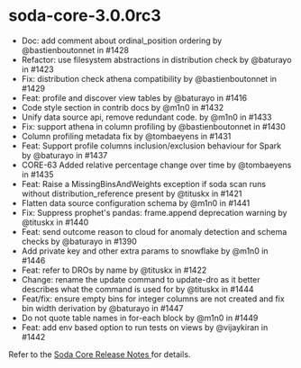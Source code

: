 # soda-core-3.0.0rc3

* Doc: add comment about ordinal\_position ordering by @bastienboutonnet in #1428
* Refactor: use filesystem abstractions in distribution check by @baturayo in #1423
* Fix: distribution check athena compatibility by @bastienboutonnet in #1429
* Feat: profile and discover view tables by @baturayo in #1416
* Code style section in contrib docs by @m1n0 in #1432
* Unify data source api, remove redundant code. by @m1n0 in #1433
* Fix: support athena in column profiling by @bastienboutonnet in #1430
* Column profiling metadata fix by @tombaeyens in #1431
* Feat: Support profile columns inclusion/exclusion behaviour for Spark by @baturayo in #1437
* CORE-63 Added relative percentage change over time by @tombaeyens in #1435
* Feat: Raise a MissingBinsAndWeights exception if soda scan runs without distribution\_reference present by @tituskx in #1421
* Flatten data source configuration schema by @m1n0 in #1441
* Fix: Suppress prophet's pandas: frame.append deprecation warning by @tituskx in #1440
* Feat: send outcome reason to cloud for anomaly detection and schema checks by @baturayo in #1390
* Add private key and other extra params to snowflake by @m1n0 in #1446
* Feat: refer to DROs by name by @tituskx in #1422
* Change: rename the update command to update-dro as it better describes what the command is used for by @tituskx in #1444
* Feat/fix: ensure empty bins for integer columns are not created and fix bin width derivation by @baturayo in #1447
* Do not quote table names in for-each block by @m1n0 in #1449
* Feat: add env based option to run tests on views by @vijaykiran in #1442

Refer to the [Soda Core Release Notes ](https://github.com/sodadata/soda-core/releases)for details.
